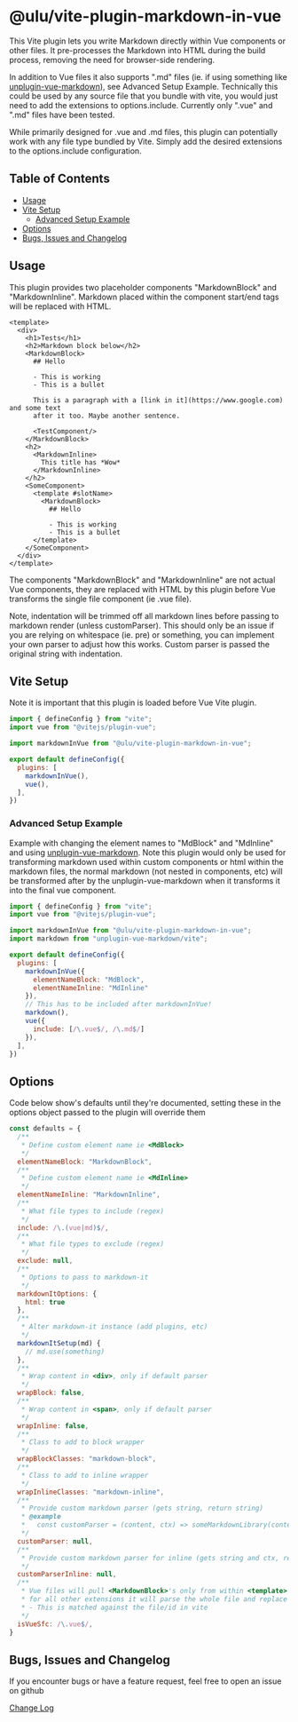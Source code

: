 # @ulu/vite-plugin-markdown-in-vue

This Vite plugin lets you write Markdown directly within Vue components or other files. It pre-processes the Markdown into HTML during the build process, removing the need for browser-side rendering.

In addition to Vue files it also supports ".md" files (ie. if using something like [unplugin-vue-markdown]((https://github.com/unplugin/unplugin-vue-markdown))), see Advanced Setup Example. Technically this could be used by any source file that you bundle with vite, you would just need to add the extensions to options.include. Currently only ".vue" and ".md" files have been tested.

While primarily designed for .vue and .md files, this plugin can potentially work with any file type bundled by Vite. Simply add the desired extensions to the options.include configuration.

## Table of Contents

- [Usage](#usage)
- [Vite Setup](#vite-setup)
  - [Advanced Setup Example](#advanced-setup-example)
- [Options](#options)
- [Bugs, Issues and Changelog](#bugs-issues-and-changelog)

## Usage

This plugin provides two placeholder components "MarkdownBlock" and "MarkdownInline". Markdown placed within the component start/end tags will be replaced with HTML.

```vue
<template>
  <div>
    <h1>Tests</h1>
    <h2>Markdown block below</h2>
    <MarkdownBlock>
      ## Hello

      - This is working
      - This is a bullet

      This is a paragraph with a [link in it](https://www.google.com) and some text
      after it too. Maybe another sentence.

      <TestComponent/>
    </MarkdownBlock>
    <h2>
      <MarkdownInline>
        This title has *Wow*
      </MarkdownInline>
    </h2>
    <SomeComponent>
      <template #slotName>
        <MarkdownBlock>
          ## Hello

          - This is working
          - This is a bullet
      </template>
    </SomeComponent>
  </div>
</template>
```

The components "MarkdownBlock" and "MarkdownInline" are not actual Vue components, they are replaced with HTML by this plugin before Vue transforms the single file component (ie .vue file).

Note, indentation will be trimmed off all markdown lines before passing to markdown render (unless customParser). This should only be an issue if you are relying on whitespace (ie. pre) or something, you can implement your own parser to adjust how this works. Custom parser is passed the original string with indentation.

## Vite Setup

Note it is important that this plugin is loaded before Vue Vite plugin.

```js
import { defineConfig } from "vite";
import vue from "@vitejs/plugin-vue";

import markdownInVue from "@ulu/vite-plugin-markdown-in-vue";

export default defineConfig({
  plugins: [
    markdownInVue(),
    vue(),
  ],
})
```

### Advanced Setup Example

Example with changing the element names to "MdBlock" and "MdInline" and using [unplugin-vue-markdown](https://github.com/unplugin/unplugin-vue-markdown). Note this plugin would only be used for transforming markdown used within custom components or html within the markdown files, the normal markdown (not nested in components, etc) will be transformed after by the unplugin-vue-markdown when it transforms it into the final vue component.

```js
import { defineConfig } from "vite";
import vue from "@vitejs/plugin-vue";

import markdownInVue from "@ulu/vite-plugin-markdown-in-vue";
import markdown from "unplugin-vue-markdown/vite";

export default defineConfig({
  plugins: [
    markdownInVue({
      elementNameBlock: "MdBlock",
      elementNameInline: "MdInline"
    }),
    // This has to be included after markdownInVue! 
    markdown(),
    vue({
      include: [/\.vue$/, /\.md$/]
    }),
  ],
})
```

## Options

Code below show's defaults until they're documented, setting these in the options object passed to the plugin will override them

```js
const defaults = {
  /**
   * Define custom element name ie <MdBlock>
   */
  elementNameBlock: "MarkdownBlock",
  /**
   * Define custom element name ie <MdInline>
   */
  elementNameInline: "MarkdownInline",
  /**
   * What file types to include (regex)
   */
  include: /\.(vue|md)$/,
  /**
   * What file types to exclude (regex)
   */
  exclude: null,
  /**
   * Options to pass to markdown-it
   */
  markdownItOptions: {
    html: true
  },
  /**
   * Alter markdown-it instance (add plugins, etc)
   */
  markdownItSetup(md) {
    // md.use(something)
  },
  /**
   * Wrap content in <div>, only if default parser
   */
  wrapBlock: false,
  /**
   * Wrap content in <span>, only if default parser
   */
  wrapInline: false,
  /**
   * Class to add to block wrapper
   */
  wrapBlockClasses: "markdown-block",
  /**
   * Class to add to inline wrapper
   */
  wrapInlineClasses: "markdown-inline",
  /**
   * Provide custom markdown parser (gets string, return string)
   * @example 
   *   const customParser = (content, ctx) => someMarkdownLibrary(content)
   */
  customParser: null,
  /**
   * Provide custom markdown parser for inline (gets string and ctx, return string)
   */
  customParserInline: null,
  /**
   * Vue files will pull <MarkdownBlock>'s only from within <template>
   * for all other extensions it will parse the whole file and replace the blocks
   * - This is matched against the file/id in vite
   */
  isVueSfc: /\.vue$/,
}
```

## Bugs, Issues and Changelog

If you encounter bugs or have a feature request, feel free to open an issue on github

[Change Log](CHANGELOG.md)
